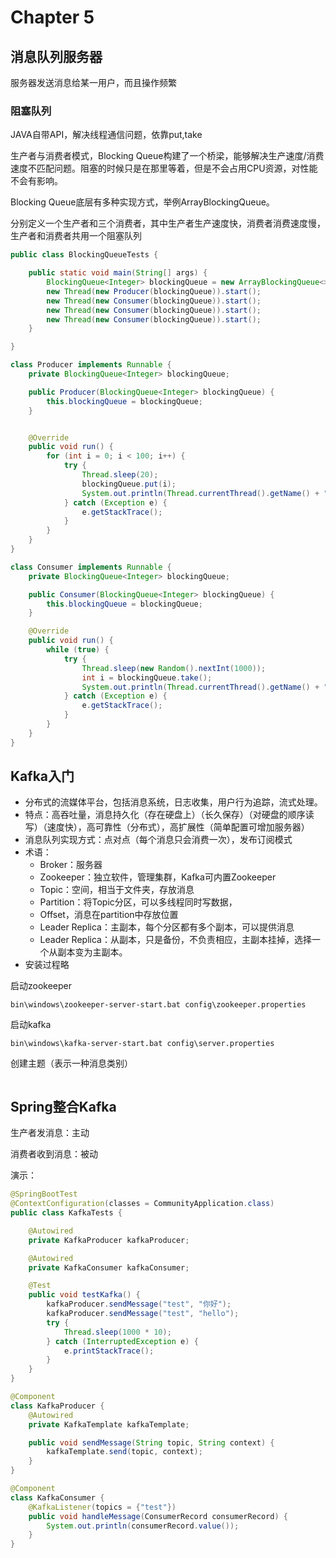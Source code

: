 # Chapter 5

## 消息队列服务器

服务器发送消息给某一用户，而且操作频繁

### 阻塞队列

JAVA自带API，解决线程通信问题，依靠put,take

生产者与消费者模式，Blocking Queue构建了一个桥梁，能够解决生产速度/消费速度不匹配问题。阻塞的时候只是在那里等着，但是不会占用CPU资源，对性能不会有影响。

Blocking Queue底层有多种实现方式，举例ArrayBlockingQueue。

分别定义一个生产者和三个消费者，其中生产者生产速度快，消费者消费速度慢，生产者和消费者共用一个阻塞队列

```java
public class BlockingQueueTests {

    public static void main(String[] args) {
        BlockingQueue<Integer> blockingQueue = new ArrayBlockingQueue<>(10);
        new Thread(new Producer(blockingQueue)).start();
        new Thread(new Consumer(blockingQueue)).start();
        new Thread(new Consumer(blockingQueue)).start();
        new Thread(new Consumer(blockingQueue)).start();
    }

}

class Producer implements Runnable {
    private BlockingQueue<Integer> blockingQueue;

    public Producer(BlockingQueue<Integer> blockingQueue) {
        this.blockingQueue = blockingQueue;
    }


    @Override
    public void run() {
        for (int i = 0; i < 100; i++) {
            try {
                Thread.sleep(20);
                blockingQueue.put(i);
                System.out.println(Thread.currentThread().getName() + "当前生产：" + i + "共" + blockingQueue.size() + "个。");
            } catch (Exception e) {
                e.getStackTrace();
            }
        }
    }
}

class Consumer implements Runnable {
    private BlockingQueue<Integer> blockingQueue;

    public Consumer(BlockingQueue<Integer> blockingQueue) {
        this.blockingQueue = blockingQueue;
    }

    @Override
    public void run() {
        while (true) {
            try {
                Thread.sleep(new Random().nextInt(1000));
                int i = blockingQueue.take();
                System.out.println(Thread.currentThread().getName() + "当前消费：" + i + "共" + blockingQueue.size() + "个。");
            } catch (Exception e) {
                e.getStackTrace();
            }
        }
    }
}
```

## Kafka入门

* 分布式的流媒体平台，包括消息系统，日志收集，用户行为追踪，流式处理。
* 特点：高吞吐量，消息持久化（存在硬盘上）（长久保存）（对硬盘的顺序读写）（速度快），高可靠性（分布式），高扩展性（简单配置可增加服务器）
* 消息队列实现方式：点对点（每个消息只会消费一次），发布订阅模式
* 术语：
  * Broker：服务器
  * Zookeeper：独立软件，管理集群，Kafka可内置Zookeeper
  * Topic：空间，相当于文件夹，存放消息
  * Partition：将Topic分区，可以多线程同时写数据，
  * Offset，消息在partition中存放位置
  * Leader Replica：主副本，每个分区都有多个副本，可以提供消息
  * Leader Replica：从副本，只是备份，不负责相应，主副本挂掉，选择一个从副本变为主副本。
* 安装过程略

启动zookeeper

```
bin\windows\zookeeper-server-start.bat config\zookeeper.properties
```

启动kafka

```
bin\windows\kafka-server-start.bat config\server.properties
```

创建主题（表示一种消息类别）

```

```



## Spring整合Kafka

生产者发消息：主动

消费者收到消息：被动

演示：

```java
@SpringBootTest
@ContextConfiguration(classes = CommunityApplication.class)
public class KafkaTests {

    @Autowired
    private KafkaProducer kafkaProducer;

    @Autowired
    private KafkaConsumer kafkaConsumer;

    @Test
    public void testKafka() {
        kafkaProducer.sendMessage("test", "你好");
        kafkaProducer.sendMessage("test", "hello");
        try {
            Thread.sleep(1000 * 10);
        } catch (InterruptedException e) {
            e.printStackTrace();
        }
    }
}

@Component
class KafkaProducer {
    @Autowired
    private KafkaTemplate kafkaTemplate;

    public void sendMessage(String topic, String context) {
        kafkaTemplate.send(topic, context);
    }
}

@Component
class KafkaConsumer {
    @KafkaListener(topics = {"test"})
    public void handleMessage(ConsumerRecord consumerRecord) {
        System.out.println(consumerRecord.value());
    }
}
```


